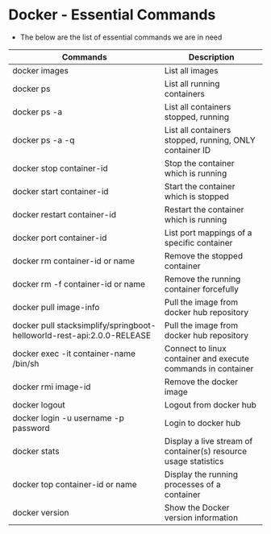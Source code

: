 # Docker - Essential Commands
- The below are the list of essential commands we are in need 

|     Commands                 |    Description                                  |
| ------------------------------- | --------------------------------------------- |
| docker images | List all images |
| docker ps | List all running containers |
| docker ps -a | List all containers stopped, running |
| docker ps -a -q | List all containers stopped, running, ONLY container ID |
| docker stop container-id | Stop the container which is running |
| docker start container-id | Start the container which is stopped |
| docker restart container-id | Restart the container which is running |
| docker port container-id | List port mappings of a specific container |
| docker rm container-id or name | Remove the stopped container |
| docker rm -f container-id or name| Remove the running container forcefully |
| docker pull image-info | Pull the image from docker hub repository |
| docker pull stacksimplify/springboot-helloworld-rest-api:2.0.0-RELEASE | Pull the image from docker hub repository |
| docker exec -it container-name /bin/sh | Connect to linux container and execute commands in container |
| docker rmi image-id | Remove the docker image |
| docker logout | Logout from docker hub |
| docker login -u username -p password | Login to docker hub |
| docker stats | Display a live stream of container(s) resource usage statistics |
| docker top container-id or name | Display the running processes of a container |
| docker version | Show the Docker version information |
